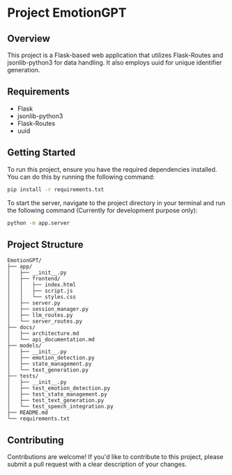 # Project EmotionGPT

## Overview

This project is a Flask-based web application that utilizes Flask-Routes and jsonlib-python3 for data handling. It also employs uuid for unique identifier generation.

## Requirements

* Flask
* jsonlib-python3
* Flask-Routes
* uuid

## Getting Started

To run this project, ensure you have the required dependencies installed. You can do this by running the following command: 
```bash
pip install -r requirements.txt
```

To start the server, navigate to the project directory in your terminal and run the following command (Currently for development purpose only):

```bash
python -m app.server
```

## Project Structure

```Structure
EmotionGPT/
├── app/
│   ├── __init__.py
│   ├── frontend/
│   │   ├── index.html
│   │   ├── script.js
│   │   └── styles.css
│   ├── server.py
│   ├── session_manager.py
│   ├── llm_routes.py
│   └── server_routes.py
├── docs/
│   ├── architecture.md
│   └── api_documentation.md
├── models/
│   ├── __init__.py
│   ├── emotion_detection.py
│   ├── state_management.py
│   └── text_generation.py
├── tests/
│   ├── __init__.py
│   ├── test_emotion_detection.py
│   ├── test_state_management.py
│   ├── test_text_generation.py
│   └── test_speech_integration.py
├── README.md
└── requirements.txt
```

## Contributing

Contributions are welcome! If you'd like to contribute to this project, please submit a pull request with a clear description of your changes.
